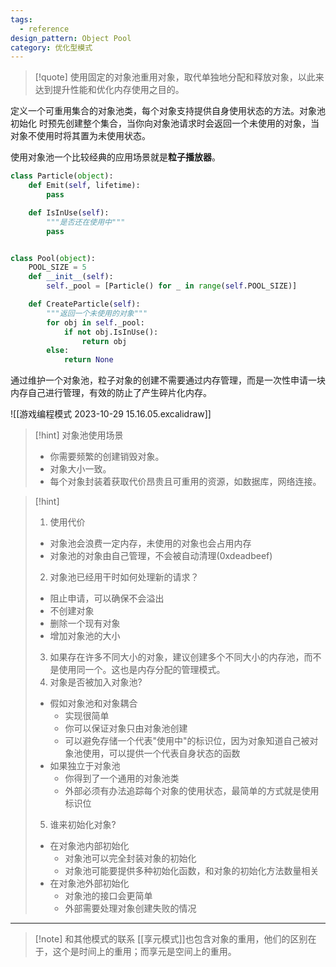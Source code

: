 ```yaml
---
tags:
  - reference
design_pattern: Object Pool
category: 优化型模式
---
```

> [!quote]
   使用固定的对象池重用对象，取代单独地分配和释放对象，以此来达到提升性能和优化内存使用之目的。
   >
   定义一个可重用集合的对象池类，每个对象支持提供自身使用状态的方法。对象池初始化 时预先创建整个集合，当你向对象池请求时会返回一个未使用的对象，当对象不使用时将其置为未使用状态。

使用对象池一个比较经典的应用场景就是**粒子播放器**。

```python
class Particle(object):
	def Emit(self, lifetime):
		pass

	def IsInUse(self):
		"""是否还在使用中"""
		pass


class Pool(object):
	POOL_SIZE = 5
	def __init__(self):
		self._pool = [Particle() for _ in range(self.POOL_SIZE)]

	def CreateParticle(self):
		"""返回一个未使用的对象"""
		for obj in self._pool:
			if not obj.IsInUse():
				return obj
		else:
			return None

```

通过维护一个对象池，粒子对象的创建不需要通过内存管理，而是一次性申请一块内存自己进行管理，有效的防止了产生碎片化内存。

![[游戏编程模式 2023-10-29 15.16.05.excalidraw]]

> [!hint] 对象池使用场景
> - 你需要频繁的创建销毁对象。
> - 对象大小一致。
> - 每个对象封装着获取代价昂贵且可重用的资源，如数据库，网络连接。

> [!hint]
> 1. 使用代价
>	- 对象池会浪费一定内存，未使用的对象也会占用内存
>	- 对象池的对象由自己管理，不会被自动清理(0xdeadbeef)
> 2. 对象池已经用干时如何处理新的请求？
>	- 阻止申请，可以确保不会溢出
>	- 不创建对象
>	- 删除一个现有对象
>	- 增加对象池的大小
> 3. 如果存在许多不同大小的对象，建议创建多个不同大小的内存池，而不是使用同一个。这也是内存分配的管理模式。
> 4. 对象是否被加入对象池?
>	- 假如对象池和对象耦合
>		- 实现很简单
>		- 你可以保证对象只由对象池创建
>		- 可以避免存储一个代表"使用中"的标识位，因为对象知道自己被对象池使用，可以提供一个代表自身状态的函数
>	- 如果独立于对象池
>		- 你得到了一个通用的对象池类
>		- 外部必须有办法追踪每个对象的使用状态，最简单的方式就是使用标识位
> 5. 谁来初始化对象?
>	- 在对象池内部初始化
>		- 对象池可以完全封装对象的初始化
>		- 对象池可能要提供多种初始化函数，和对象的初始化方法数量相关
>	- 在对象池外部初始化
>		- 对象池的接口会更简单
>		- 外部需要处理对象创建失败的情况

---

> [!note] 和其他模式的联系
> [[享元模式]]也包含对象的重用，他们的区别在于，这个是时间上的重用；而享元是空间上的重用。